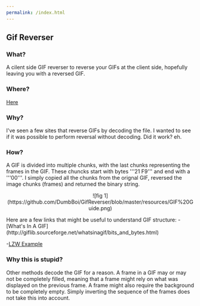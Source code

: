 ```yaml
---
permalink: /index.html
---
```

## Gif Reverser
### What?
A cilent side GIF reverser to reverse your GIFs at the client side, hopefully leaving you with a reversed GIF.

### Where?
[Here](https://dumbboi.github.io/GifReverser/)

### Why?
I've seen a few sites that reverse GIFs by decoding the file. I wanted to see if it was possible to perform reversal without decoding. Did it work? eh.

### How?
A GIF is divided into multiple chunks, with the last chunks representing the frames in the GIF. These chuncks start with bytes '''21 F9''' and end with a '''00'''. I simply copied all the chunks from the orignal GIF, reversed the image chunks (frames) and returned the binary string.
<p align = 'center'>
![fig 1](https://github.com/DumbBoi/GifReverser/blob/master/resources/GIF%20Guide.png)
</p>
Here are a few links that might be useful to understand GIF structure:
-[What's In A GIF](http://giflib.sourceforge.net/whatsinagif/bits_and_bytes.html)

-[LZW Example](https://www.youtube.com/watch?v=8uFqfZOiwMc)

### Why this is stupid?
Other methods decode the GIF for a reason. A frame in a GIF may or may not be completely filled, meaning that a frame might rely on what was displayed on the previous frame. A frame might also require the background to be completely empty. Simply inverting the sequence of the frames does not take this into account.
